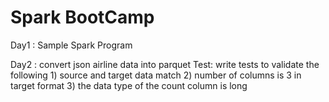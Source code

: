 # Spark BootCamp
Day1 : 	Sample Spark Program

Day2 : 	convert json airline data into parquet
	Test:
		write tests to validate the following
		1) source and target data match
		2) number of columns is 3 in target format
		3) the data type of the count column is long	
